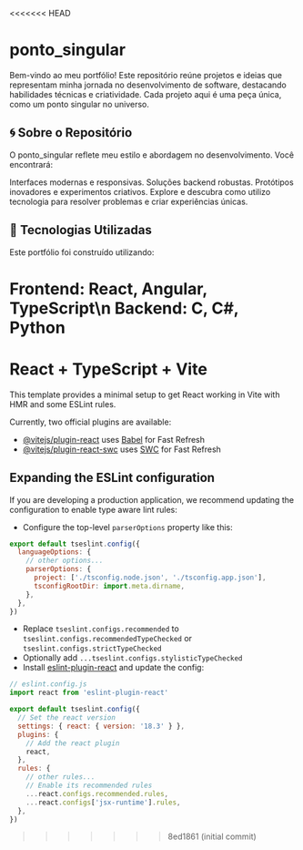 <<<<<<< HEAD
# ponto_singular
Bem-vindo ao meu portfólio! Este repositório reúne projetos e ideias que representam minha jornada no desenvolvimento de software, destacando habilidades técnicas e criatividade. Cada projeto aqui é uma peça única, como um ponto singular no universo.

## 🌀 Sobre o Repositório
O ponto_singular reflete meu estilo e abordagem no desenvolvimento. Você encontrará:

Interfaces modernas e responsivas.
Soluções backend robustas.
Protótipos inovadores e experimentos criativos.
Explore e descubra como utilizo tecnologia para resolver problemas e criar experiências únicas.

## 🚀 Tecnologias Utilizadas
Este portfólio foi construído utilizando:

Frontend: React, Angular, TypeScript\n
Backend: C, C#, Python
=======
# React + TypeScript + Vite

This template provides a minimal setup to get React working in Vite with HMR and some ESLint rules.

Currently, two official plugins are available:

- [@vitejs/plugin-react](https://github.com/vitejs/vite-plugin-react/blob/main/packages/plugin-react/README.md) uses [Babel](https://babeljs.io/) for Fast Refresh
- [@vitejs/plugin-react-swc](https://github.com/vitejs/vite-plugin-react-swc) uses [SWC](https://swc.rs/) for Fast Refresh

## Expanding the ESLint configuration

If you are developing a production application, we recommend updating the configuration to enable type aware lint rules:

- Configure the top-level `parserOptions` property like this:

```js
export default tseslint.config({
  languageOptions: {
    // other options...
    parserOptions: {
      project: ['./tsconfig.node.json', './tsconfig.app.json'],
      tsconfigRootDir: import.meta.dirname,
    },
  },
})
```

- Replace `tseslint.configs.recommended` to `tseslint.configs.recommendedTypeChecked` or `tseslint.configs.strictTypeChecked`
- Optionally add `...tseslint.configs.stylisticTypeChecked`
- Install [eslint-plugin-react](https://github.com/jsx-eslint/eslint-plugin-react) and update the config:

```js
// eslint.config.js
import react from 'eslint-plugin-react'

export default tseslint.config({
  // Set the react version
  settings: { react: { version: '18.3' } },
  plugins: {
    // Add the react plugin
    react,
  },
  rules: {
    // other rules...
    // Enable its recommended rules
    ...react.configs.recommended.rules,
    ...react.configs['jsx-runtime'].rules,
  },
})
```
>>>>>>> 8ed1861 (initial commit)
